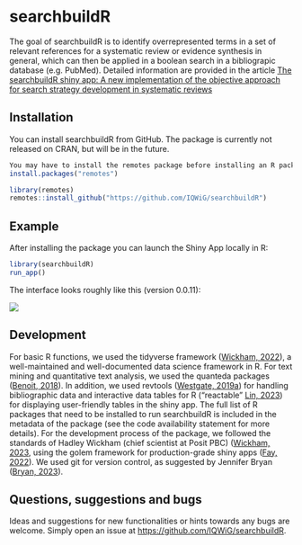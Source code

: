 
<!-- README.md is generated from README.Rmd. Please edit that file -->

# searchbuildR

<!-- badges: start -->
<!-- badges: end -->

The goal of searchbuildR is to identify overrepresented terms in a set
of relevant references for a systematic review or evidence synthesis in
general, which can then be applied in a boolean search in a bibliograpic
database (e.g. PubMed). Detailed information are provided in the article
[The searchbuildR shiny app: A new implementation of the objective
approach for search strategy development in systematic
reviews](https://doi.org/10.1002/cesm.12078)

## Installation

You can install searchbuildR from GitHub. The package is currently not
released on CRAN, but will be in the future.

``` r
You may have to install the remotes package before installing an R package from github
install.packages("remotes")
```

``` r
library(remotes)
remotes::install_github("https://github.com/IQWiG/searchbuildR")
```

## Example

After installing the package you can launch the Shiny App locally in R:

``` r
library(searchbuildR)
run_app()
```

The interface looks roughly like this (version 0.0.11):

<img src="inst/extdata/screenshot_searchbuildR.png"/>

## Development

For basic R functions, we used the tidyverse framework ([Wickham,
2022](https://CRAN.R-project.org/package=tidyverse)), a well-maintained
and well-documented data science framework in R. For text mining and
quantitative text analysis, we used the quanteda packages ([Benoit,
2018](https://doi.org/10.21105/joss.00774)). In addition, we used
revtools ([Westgate, 2019a](https://doi.org/10.1002/jrsm.1374)) for
handling bibliographic data and interactive data tables for R
(“reactable” [Lin, 2023](https://CRAN.R-project.org/package=reactable))
for displaying user-friendly tables in the shiny app. The full list of R
packages that need to be installed to run searchbuildR is included in
the metadata of the package (see the code availability statement for
more details). For the development process of the package, we followed
the standards of Hadley Wickham (chief scientist at Posit PBC)
([Wickham,
2023](https://r-pkgs.org/,%20%5BWickham,%202021%5D(https://mastering-shiny.org/)),
using the golem framework for production-grade shiny apps ([Fay,
2022](https://engineering-shiny.org/index.html)). We used git for
version control, as suggested by Jennifer Bryan ([Bryan,
2023](https://happygitwithr.com/index.html)).  

## Questions, suggestions and bugs

Ideas and suggestions for new functionalities or hints towards any bugs
are welcome. Simply open an issue at
<https://github.com/IQWiG/searchbuildR>.
